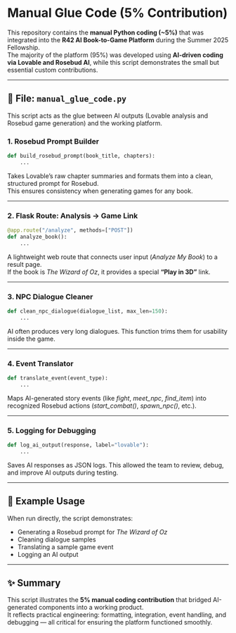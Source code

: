 # Manual Glue Code (5% Contribution)

This repository contains the **manual Python coding (~5%)** that was integrated into the **R42 AI Book-to-Game Platform** during the Summer 2025 Fellowship.  
The majority of the platform (95%) was developed using **AI-driven coding via Lovable and Rosebud AI**, while this script demonstrates the small but essential custom contributions.

---

## 📂 File: `manual_glue_code.py`

This script acts as the glue between AI outputs (Lovable analysis and Rosebud game generation) and the working platform.

### 1. Rosebud Prompt Builder
```python
def build_rosebud_prompt(book_title, chapters):
    ...
```
Takes Lovable’s raw chapter summaries and formats them into a clean, structured prompt for Rosebud.  
This ensures consistency when generating games for any book.

---

### 2. Flask Route: Analysis → Game Link
```python
@app.route("/analyze", methods=["POST"])
def analyze_book():
    ...
```
A lightweight web route that connects user input (*Analyze My Book*) to a result page.  
If the book is *The Wizard of Oz*, it provides a special **“Play in 3D”** link.

---

### 3. NPC Dialogue Cleaner
```python
def clean_npc_dialogue(dialogue_list, max_len=150):
    ...
```
AI often produces very long dialogues. This function trims them for usability inside the game.

---

### 4. Event Translator
```python
def translate_event(event_type):
    ...
```
Maps AI-generated story events (like *fight*, *meet_npc*, *find_item*) into recognized Rosebud actions (*start_combat()*, *spawn_npc()*, etc.).

---

### 5. Logging for Debugging
```python
def log_ai_output(response, label="lovable"):
    ...
```
Saves AI responses as JSON logs. This allowed the team to review, debug, and improve AI outputs during testing.

---

## 🧩 Example Usage
When run directly, the script demonstrates:
- Generating a Rosebud prompt for *The Wizard of Oz*
- Cleaning dialogue samples
- Translating a sample game event
- Logging an AI output

---

## ✨ Summary
This script illustrates the **5% manual coding contribution** that bridged AI-generated components into a working product.  
It reflects practical engineering: formatting, integration, event handling, and debugging — all critical for ensuring the platform functioned smoothly.
